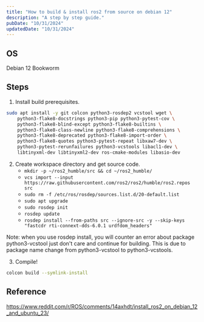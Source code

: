 ```yaml
---
title: "How to build & install ros2 from source on debian 12"
description: "A step by step guide."
pubDate: "10/31/2024"
updatedDate: "10/31/2024"
---
```


## OS

Debian 12 Bookworm

## Steps

1. Install build prerequisites.
```sh
sudo apt install -y git colcon python3-rosdep2 vcstool wget \
    python3-flake8-docstrings python3-pip python3-pytest-cov \
    python3-flake8-blind-except python3-flake8-builtins \
    python3-flake8-class-newline python3-flake8-comprehensions \
    python3-flake8-deprecated python3-flake8-import-order \
    python3-flake8-quotes python3-pytest-repeat libxaw7-dev \
    python3-pytest-rerunfailures python3-vcstools libacl1-dev \
    libtinyxml-dev libtinyxml2-dev ros-cmake-modules libasio-dev
```

2. Create workspace directory and get source code.
    - `mkdir -p ~/ros2_humble/src && cd ~/ros2_humble/`
    - `vcs import --input https://raw.githubusercontent.com/ros2/ros2/humble/ros2.repos src`
    - `sudo rm -f /etc/ros/rosdep/sources.list.d/20-default.list`
    - `sudo apt upgrade`
    - `sudo rosdep init`
    - `rosdep update`
    - `rosdep install --from-paths src --ignore-src -y --skip-keys "fastcdr rti-connext-dds-6.0.1 urdfdom_headers"`

Note: when you use rosdep install, you will counter an error about package python3-vcstool just don't care and continue for building.
This is due to package name change from python3-vcstool to python3-vcstools.

3. Compile!
```sh
colcon build --symlink-install
```

## Reference

https://www.reddit.com/r/ROS/comments/14axhdt/install_ros2_on_debian_12_and_ubuntu_23/
